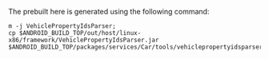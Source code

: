 The prebuilt here is generated using the following command:

```
m -j VehiclePropertyIdsParser;
cp $ANDROID_BUILD_TOP/out/host/linux-x86/framework/VehiclePropertyIdsParser.jar $ANDROID_BUILD_TOP/packages/services/Car/tools/vehiclepropertyidsparser/prebuilt/;
```
